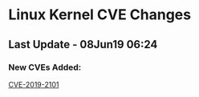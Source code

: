 
# **Linux Kernel CVE Changes**

## Last Update - 08Jun19 06:24

### **New CVEs Added:**

[CVE-2019-2101](cves/CVE-2019-2101)  


